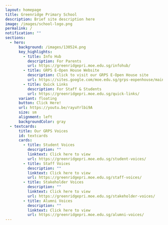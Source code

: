 ```yaml
---
layout: homepage
title: Greenridge Primary School
description: Brief site description here
image: /images/school-logo.png
permalink: /
notification: ""
sections:
  - hero:
      background: /images/130524.png
      key_highlights:
        - title: Info Hub
          description: For Parents
          url: https://greenridgepri.moe.edu.sg/infohub/
        - title: GRPS E-Open House Website
          description: Click to visit our GRPS E-Open House site
          url: https://sites.google.com/moe.edu.sg/grps-eopenhouse/main
        - title: Quick Links
          description: For Staff & Students
          url: https://greenridgepri.moe.edu.sg/quick-links/
      variant: floating
      button: Click Here!
      url: https://youtu.be/rayuYrlbi9A
      size: sm
      alignment: left
      backgroundColor: gray
  - textcards:
      title: Our GRPS Voices
      id: textcards
      cards:
        - title: Student Voices
          description: ""
          linktext: Click here to view
          url: https://greenridgepri.moe.edu.sg/student-voices/
        - title: Staff Voices
          description: ""
          linktext: Click here to view
          url: https://greenridgepri.moe.edu.sg/staff-voices/
        - title: Stakeholder Voices
          description: ""
          linktext: Click here to view
          url: https://greenridgepri.moe.edu.sg/stakeholder-voices/
        - title: Alumni Voices
          description: ""
          linktext: Click here to view
          url: https://greenridgepri.moe.edu.sg/alumni-voices/
---
```

